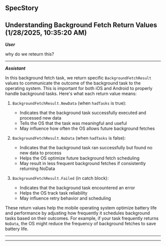 ## SpecStory

## Understanding Background Fetch Return Values (1/28/2025, 10:35:20 AM)

_**User**_

why do we reteurn this?

---

_**Assistant**_

In this background fetch task, we return specific `BackgroundFetchResult` values to communicate the outcome of the background task to the operating system. This is important for both iOS and Android to properly handle background tasks. Here's what each return value means:

1. `BackgroundFetchResult.NewData` (when `hadTasks` is true):
   - Indicates that the background task successfully executed and processed new data
   - Tells the OS that the task was meaningful and useful
   - May influence how often the OS allows future background fetches

2. `BackgroundFetchResult.NoData` (when `hadTasks` is false):
   - Indicates that the background task ran successfully but found no new data to process
   - Helps the OS optimize future background fetch scheduling
   - May result in less frequent background fetches if consistently returning NoData

3. `BackgroundFetchResult.Failed` (in catch block):
   - Indicates that the background task encountered an error
   - Helps the OS track task reliability
   - May influence retry behavior and scheduling

These return values help the mobile operating system optimize battery life and performance by adjusting how frequently it schedules background tasks based on their outcomes. For example, if your task frequently returns `NoData`, the OS might reduce the frequency of background fetches to save battery life.

---



---


